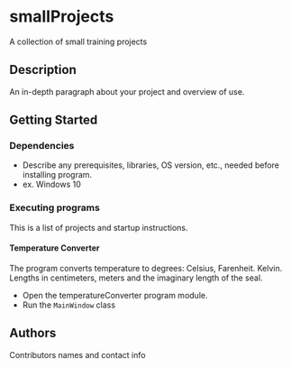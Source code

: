 # smallProjects
 A collection of small training projects
 
 ## Description
 
 An in-depth paragraph about your project and overview of use.
 
 ## Getting Started
 
 ### Dependencies
 
 * Describe any prerequisites, libraries, OS version, etc., needed before installing program.
 * ex. Windows 10
 
 ### Executing programs
This is a list of projects and startup instructions.

 #### Temperature Converter
The program converts temperature to degrees: Celsius, Farenheit. Kelvin. Lengths in centimeters, meters and the imaginary length of the seal.
 
* Open the temperatureConverter program module.
* Run the `MainWindow` class

 
 ## Authors
 
 Contributors names and contact info
 
 